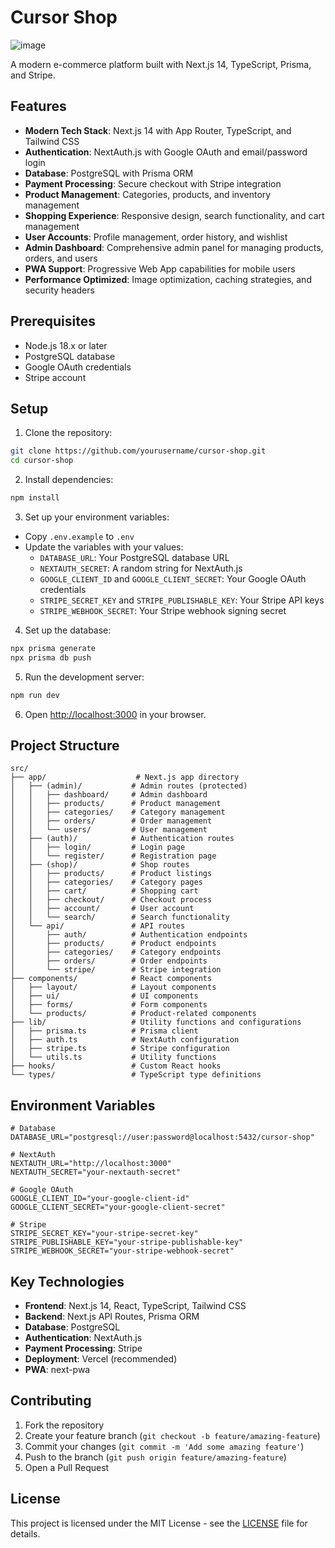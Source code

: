 # Cursor Shop

![image](https://github.com/user-attachments/assets/c84e74fd-b9a2-49f6-952f-681ed9d3a8d6)

A modern e-commerce platform built with Next.js 14, TypeScript, Prisma, and Stripe.

## Features

- **Modern Tech Stack**: Next.js 14 with App Router, TypeScript, and Tailwind CSS
- **Authentication**: NextAuth.js with Google OAuth and email/password login
- **Database**: PostgreSQL with Prisma ORM
- **Payment Processing**: Secure checkout with Stripe integration
- **Product Management**: Categories, products, and inventory management
- **Shopping Experience**: Responsive design, search functionality, and cart management
- **User Accounts**: Profile management, order history, and wishlist
- **Admin Dashboard**: Comprehensive admin panel for managing products, orders, and users
- **PWA Support**: Progressive Web App capabilities for mobile users
- **Performance Optimized**: Image optimization, caching strategies, and security headers

## Prerequisites

- Node.js 18.x or later
- PostgreSQL database
- Google OAuth credentials
- Stripe account

## Setup

1. Clone the repository:
```bash
git clone https://github.com/yourusername/cursor-shop.git
cd cursor-shop
```

2. Install dependencies:
```bash
npm install
```

3. Set up your environment variables:
- Copy `.env.example` to `.env`
- Update the variables with your values:
  - `DATABASE_URL`: Your PostgreSQL database URL
  - `NEXTAUTH_SECRET`: A random string for NextAuth.js
  - `GOOGLE_CLIENT_ID` and `GOOGLE_CLIENT_SECRET`: Your Google OAuth credentials
  - `STRIPE_SECRET_KEY` and `STRIPE_PUBLISHABLE_KEY`: Your Stripe API keys
  - `STRIPE_WEBHOOK_SECRET`: Your Stripe webhook signing secret

4. Set up the database:
```bash
npx prisma generate
npx prisma db push
```

5. Run the development server:
```bash
npm run dev
```

6. Open [http://localhost:3000](http://localhost:3000) in your browser.

## Project Structure

```
src/
├── app/                    # Next.js app directory
│   ├── (admin)/           # Admin routes (protected)
│   │   ├── dashboard/     # Admin dashboard
│   │   ├── products/      # Product management
│   │   ├── categories/    # Category management
│   │   ├── orders/        # Order management
│   │   └── users/         # User management
│   ├── (auth)/            # Authentication routes
│   │   ├── login/         # Login page
│   │   └── register/      # Registration page
│   ├── (shop)/            # Shop routes
│   │   ├── products/      # Product listings
│   │   ├── categories/    # Category pages
│   │   ├── cart/          # Shopping cart
│   │   ├── checkout/      # Checkout process
│   │   ├── account/       # User account
│   │   └── search/        # Search functionality
│   └── api/               # API routes
│       ├── auth/          # Authentication endpoints
│       ├── products/      # Product endpoints
│       ├── categories/    # Category endpoints
│       ├── orders/        # Order endpoints
│       └── stripe/        # Stripe integration
├── components/            # React components
│   ├── layout/            # Layout components
│   ├── ui/                # UI components
│   ├── forms/             # Form components
│   └── products/          # Product-related components
├── lib/                   # Utility functions and configurations
│   ├── prisma.ts          # Prisma client
│   ├── auth.ts            # NextAuth configuration
│   ├── stripe.ts          # Stripe configuration
│   └── utils.ts           # Utility functions
├── hooks/                 # Custom React hooks
└── types/                 # TypeScript type definitions
```

## Environment Variables

```env
# Database
DATABASE_URL="postgresql://user:password@localhost:5432/cursor-shop"

# NextAuth
NEXTAUTH_URL="http://localhost:3000"
NEXTAUTH_SECRET="your-nextauth-secret"

# Google OAuth
GOOGLE_CLIENT_ID="your-google-client-id"
GOOGLE_CLIENT_SECRET="your-google-client-secret"

# Stripe
STRIPE_SECRET_KEY="your-stripe-secret-key"
STRIPE_PUBLISHABLE_KEY="your-stripe-publishable-key"
STRIPE_WEBHOOK_SECRET="your-stripe-webhook-secret"
```

## Key Technologies

- **Frontend**: Next.js 14, React, TypeScript, Tailwind CSS
- **Backend**: Next.js API Routes, Prisma ORM
- **Database**: PostgreSQL
- **Authentication**: NextAuth.js
- **Payment Processing**: Stripe
- **Deployment**: Vercel (recommended)
- **PWA**: next-pwa

## Contributing

1. Fork the repository
2. Create your feature branch (`git checkout -b feature/amazing-feature`)
3. Commit your changes (`git commit -m 'Add some amazing feature'`)
4. Push to the branch (`git push origin feature/amazing-feature`)
5. Open a Pull Request

## License

This project is licensed under the MIT License - see the [LICENSE](LICENSE) file for details.
